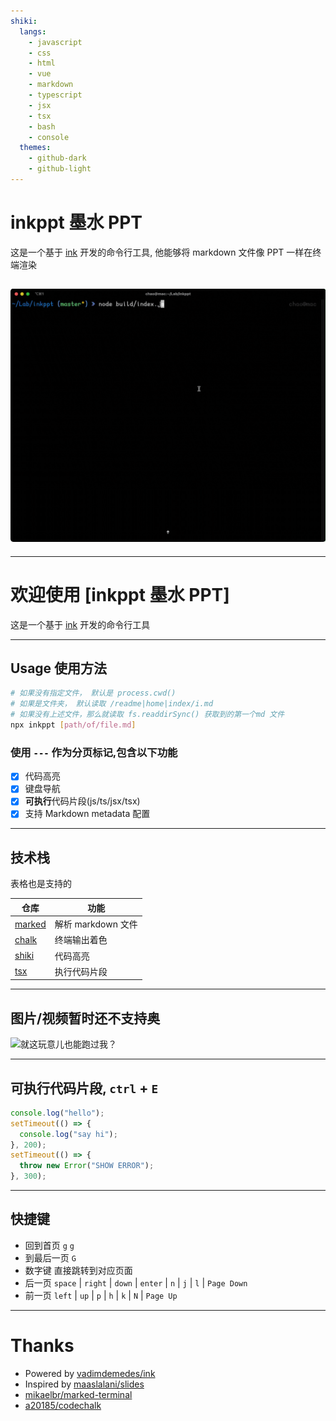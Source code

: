 ```yaml
---
shiki:
  langs:
    - javascript
    - css
    - html
    - vue
    - markdown
    - typescript
    - jsx
    - tsx
    - bash
    - console
  themes:
    - github-dark
    - github-light
---
```


# inkppt 墨水 PPT

这是一个基于 [ink](https://github.com/vadimdemedes/ink) 开发的命令行工具, 他能够将 markdown 文件像 PPT 一样在终端渲染

## ![hello](./assets/hello.gif)

---

# 欢迎使用 [inkppt 墨水 PPT]

这是一个基于 [ink](https://github.com/vadimdemedes/ink) 开发的命令行工具

---

## Usage 使用方法

```bash
# 如果没有指定文件， 默认是 process.cwd()
# 如果是文件夹， 默认读取 /readme|home|index/i.md
# 如果没有上述文件，那么就读取 fs.readdirSync() 获取到的第一个md 文件
npx inkppt [path/of/file.md]
```

### 使用 `---` 作为分页标记,包含以下功能

- [x] 代码高亮
- [x] 键盘导航
- [x] **可执行**代码片段(js/ts/jsx/tsx)
- [x] 支持 Markdown metadata 配置

---

## 技术栈

表格也是支持的

| 仓库                                         | 功能               |
| -------------------------------------------- | ------------------ |
| [marked](https://github.com/markedjs/marked) | 解析 markdown 文件 |
| [chalk](https://github.com/chalk/chalk)      | 终端输出着色       |
| [shiki](https://github.com/shikijs/shiki)    | 代码高亮           |
| [tsx](https://github.com/esbuild-kit/tsx)    | 执行代码片段       |

---

## 图片/视频暂时还不支持奥

![就这玩意儿也能跑过我？](https://avatars.githubusercontent.com/u/18055018?v=4)

---

## 可执行代码片段, `ctrl` + `E`

```js
console.log("hello");
setTimeout(() => {
  console.log("say hi");
}, 200);
setTimeout(() => {
  throw new Error("SHOW ERROR");
}, 300);
```

---

## 快捷键

- 回到首页 `g` `g`
- 到最后一页 `G`
- 数字键 直接跳转到对应页面
- 后一页 `space` | `right` | `down` | `enter` | `n` | `j` | `l` | `Page Down`
- 前一页 `left` | `up` | `p` | `h` | `k` | `N` | `Page Up`

---

# Thanks

- Powered by [vadimdemedes/ink](https://github.com/vadimdemedes/ink)
- Inspired by [maaslalani/slides](https://github.com/maaslalani/slides)
- [mikaelbr/marked-terminal](https://github.com/mikaelbr/marked-terminal)
- [a20185/codechalk](https://github.com/a20185/codechalk)
